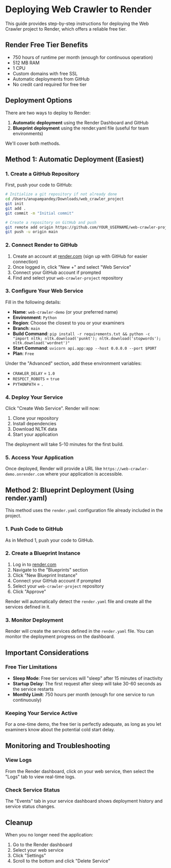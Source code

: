 # Deploying Web Crawler to Render

This guide provides step-by-step instructions for deploying the Web Crawler project to Render, which offers a reliable free tier.

## Render Free Tier Benefits

- 750 hours of runtime per month (enough for continuous operation)
- 512 MB RAM
- 1 CPU
- Custom domains with free SSL
- Automatic deployments from GitHub
- No credit card required for free tier

## Deployment Options

There are two ways to deploy to Render:

1. **Automatic deployment** using the Render Dashboard and GitHub
2. **Blueprint deployment** using the render.yaml file (useful for team environments)

We'll cover both methods.

## Method 1: Automatic Deployment (Easiest)

### 1. Create a GitHub Repository

First, push your code to GitHub:

```bash
# Initialize a git repository if not already done
cd /Users/anupampandey/Downloads/web_crawler_project
git init
git add .
git commit -m "Initial commit"

# Create a repository on GitHub and push
git remote add origin https://github.com/YOUR_USERNAME/web-crawler-project.git
git push -u origin main
```

### 2. Connect Render to GitHub

1. Create an account at [render.com](https://render.com) (sign up with GitHub for easier connection)
2. Once logged in, click "New +" and select "Web Service"
3. Connect your GitHub account if prompted
4. Find and select your `web-crawler-project` repository

### 3. Configure Your Web Service

Fill in the following details:

- **Name**: `web-crawler-demo` (or your preferred name)
- **Environment**: `Python`
- **Region**: Choose the closest to you or your examiners
- **Branch**: `main`
- **Build Command**: `pip install -r requirements.txt && python -c "import nltk; nltk.download('punkt'); nltk.download('stopwords'); nltk.download('wordnet')"`
- **Start Command**: `uvicorn api.app:app --host 0.0.0.0 --port $PORT`
- **Plan**: `Free`

Under the "Advanced" section, add these environment variables:
- `CRAWLER_DELAY` = `1.0`
- `RESPECT_ROBOTS` = `true`
- `PYTHONPATH` = `.`

### 4. Deploy Your Service

Click "Create Web Service". Render will now:
1. Clone your repository
2. Install dependencies
3. Download NLTK data
4. Start your application

The deployment will take 5-10 minutes for the first build.

### 5. Access Your Application

Once deployed, Render will provide a URL like `https://web-crawler-demo.onrender.com` where your application is accessible.

## Method 2: Blueprint Deployment (Using render.yaml)

This method uses the `render.yaml` configuration file already included in the project.

### 1. Push Code to GitHub

As in Method 1, push your code to GitHub.

### 2. Create a Blueprint Instance

1. Log in to [render.com](https://render.com)
2. Navigate to the "Blueprints" section
3. Click "New Blueprint Instance"
4. Connect your GitHub account if prompted
5. Select your `web-crawler-project` repository
6. Click "Approve"

Render will automatically detect the `render.yaml` file and create all the services defined in it.

### 3. Monitor Deployment

Render will create the services defined in the `render.yaml` file. You can monitor the deployment progress on the dashboard.


## Important Considerations

### Free Tier Limitations

- **Sleep Mode**: Free tier services will "sleep" after 15 minutes of inactivity
- **Startup Delay**: The first request after sleep will take 30-60 seconds as the service restarts
- **Monthly Limit**: 750 hours per month (enough for one service to run continuously)

### Keeping Your Service Active

For a one-time demo, the free tier is perfectly adequate, as long as you let examiners know about the potential cold start delay.

## Monitoring and Troubleshooting

### View Logs

From the Render dashboard, click on your web service, then select the "Logs" tab to view real-time logs.

### Check Service Status

The "Events" tab in your service dashboard shows deployment history and service status changes.

## Cleanup

When you no longer need the application:

1. Go to the Render dashboard
2. Select your web service
3. Click "Settings"
4. Scroll to the bottom and click "Delete Service"
